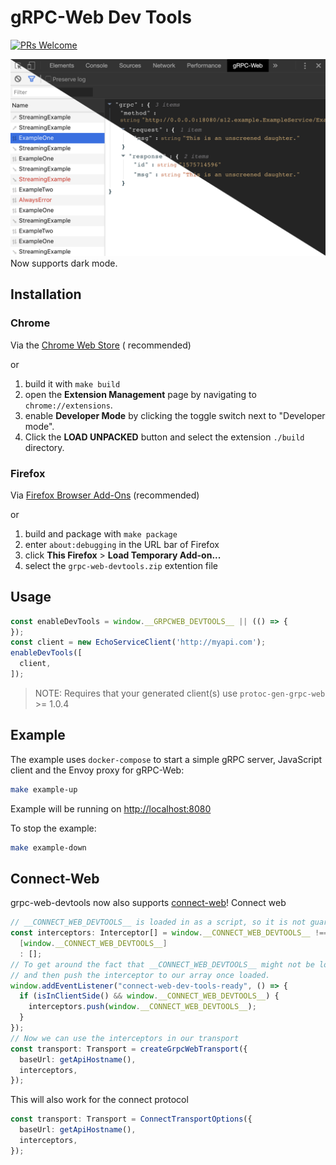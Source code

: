 # gRPC-Web Dev Tools

[![PRs Welcome](https://img.shields.io/badge/PRs-welcome-brightgreen.svg)](http://makeapullrequest.com)

![gRPC-Web Dev Tools](screenshots/store_light_dark.png)
Now supports dark mode.

## Installation

### Chrome

Via
the [Chrome Web Store](https://chrome.google.com/webstore/detail/grpc-web-developer-tools/kanmilmfkjnoladbbamlclhccicldjaj) (
recommended)

or

1. build it with `make build`
1. open the **Extension Management** page by navigating to `chrome://extensions`.
1. enable **Developer Mode** by clicking the toggle switch next to "Developer mode".
1. Click the **LOAD UNPACKED** button and select the extension `./build` directory.

### Firefox

Via [Firefox Browser Add-Ons](https://addons.mozilla.org/en-US/firefox/addon/grpc-web-developer-tools/) (recommended)

or

1. build and package with `make package`
1. enter `about:debugging` in the URL bar of Firefox
1. click **This Firefox** > **Load Temporary Add-on...**
1. select the `grpc-web-devtools.zip` extention file

## Usage

```javascript
const enableDevTools = window.__GRPCWEB_DEVTOOLS__ || (() => {
});
const client = new EchoServiceClient('http://myapi.com');
enableDevTools([
  client,
]);
```

> NOTE: Requires that your generated client(s) use `protoc-gen-grpc-web` >= 1.0.4

## Example

The example uses `docker-compose` to start a simple gRPC server, JavaScript client and the Envoy proxy for gRPC-Web:

```bash
make example-up
```

Example will be running on [http://localhost:8080](http://localhost:8080)

To stop the example:

```bash
make example-down
```

## Connect-Web

grpc-web-devtools now also supports [connect-web](https://github.com/bufbuild/connect-web)! Connect web

```ts
// __CONNECT_WEB_DEVTOOLS__ is loaded in as a script, so it is not guaranteed to be loaded before your code.
const interceptors: Interceptor[] = window.__CONNECT_WEB_DEVTOOLS__ !== "undefined" ?
  [window.__CONNECT_WEB_DEVTOOLS__]
  : [];
// To get around the fact that __CONNECT_WEB_DEVTOOLS__ might not be loaded, we can listen for a custom event,
// and then push the interceptor to our array once loaded.
window.addEventListener("connect-web-dev-tools-ready", () => {
  if (isInClientSide() && window.__CONNECT_WEB_DEVTOOLS__) {
    interceptors.push(window.__CONNECT_WEB_DEVTOOLS__);
  }
});
// Now we can use the interceptors in our transport
const transport: Transport = createGrpcWebTransport({
  baseUrl: getApiHostname(),
  interceptors,
});
```
This will also work for the connect protocol
```ts
const transport: Transport = ConnectTransportOptions({
  baseUrl: getApiHostname(),
  interceptors,
});
```
